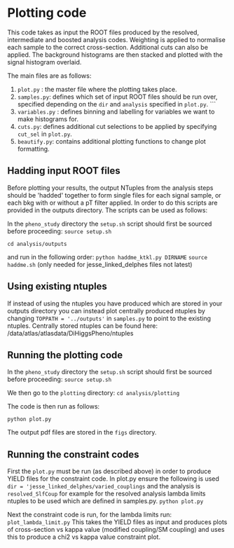 # Plotting code

This code takes as input the ROOT files produced by the resolved, intermediate and boosted analysis codes. 
Weighting is applied to normalise each sample to the correct cross-section. Additional cuts can also be applied.
The background histograms are then stacked and plotted with the signal histogram overlaid. 

The main files are as follows: 
1) ```plot.py``` : the master file where the plotting takes place.
2) ```samples.py```: defines which set of input ROOT files should be run over, specified depending on the ```dir``` and ```analysis``` specified in ```plot.py```. ```
3) ```variables.py``` : defines binning and labelling for variables we want to make histograms for.
4) ```cuts.py```: defines additional cut selections to be applied by specifying ```cut_sel``` in ```plot.py```.
5) ```beautify.py```: contains additional plotting functions to change plot formatting. 

## Hadding input ROOT files

Before plotting your results, the output NTuples from the analysis steps should be 'hadded' together to form single files for each signal sample, or each bkg with or without a pT filter applied. In order to do this scripts are provided in the outputs directory. The scripts can be used as follows:

In the ```pheno_study``` directory the ```setup.sh``` script should first be sourced before proceeding:
```source setup.sh``` 

```cd analysis/outputs```

and run in the following order:
```python haddme_ktkl.py DIRNAME```
```source haddme.sh``` (only needed for jesse_linked_delphes files not latest) 

## Using existing ntuples

If instead of using the ntuples you have produced which are stored in your outputs directory you can instead plot centrally produced ntuples by changing ```TOPPATH = '../outputs'``` in ```samples.py``` to point to the existing ntuples. Centrally stored ntuples can be found here: /data/atlas/atlasdata/DiHiggsPheno/ntuples

## Running the plotting code

In the ```pheno_study``` directory the ```setup.sh``` script should first be sourced before proceeding:
```source setup.sh``` 

We then go to the ```plotting``` directory: 
```cd analysis/plotting```

The code is then run as follows: 

```python plot.py```

The output pdf files are stored in the ```figs``` directory.  

## Running the constraint codes

First the ```plot.py``` must be run (as described above) in order to produce YIELD files for the constraint code. In plot.py ensure the following is used ```dir = 'jesse_linked_delphes/varied_couplings``` and the analysis is ```resolved_SlfCoup``` for example for the resolved analysis lambda limits ntuples to be used which are defined in samples.py. 
```python plot.py```

Next the constraint code is run, for the lambda limits run:
```plot_lambda_limit.py```
This takes the YIELD files as input and produces plots of cross-section vs kappa value (modified coupling/SM coupling) and uses this to produce a chi2 vs kappa value constraint plot.  
